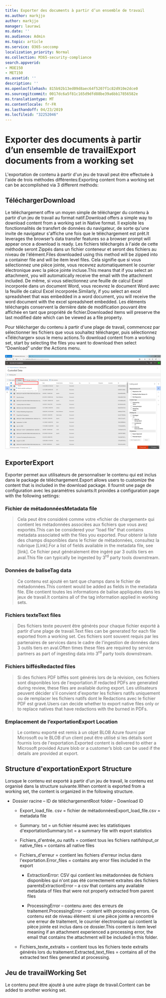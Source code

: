 ```yaml
---
title: Exporter des documents à partir d’un ensemble de travail
ms.author: markjjo
author: markjjo
manager: laurawi
ms.date: ''
ms.audience: Admin
ms.topic: article
ms.service: O365-seccomp
localization_priority: Normal
ms.collection: M365-security-compliance
search.appverid:
- MOE150
- MET150
ms.assetid: ''
description: ''
ms.openlocfilehash: 815b92b13ed09d8aec64f5207f1c82d910e2dce0
ms.sourcegitcommit: 0017dc6a5f81c165d9dfd88be39a6bb17856582e
ms.translationtype: MT
ms.contentlocale: fr-FR
ms.lasthandoff: 04/23/2019
ms.locfileid: "32252046"
---
```

# <a name="export-documents-from-a-working-set"></a><span data-ttu-id="514a0-102">Exporter des documents à partir d’un ensemble de travail</span><span class="sxs-lookup"><span data-stu-id="514a0-102">Export documents from a working set</span></span>

<span data-ttu-id="514a0-103">L'exportation de contenu à partir d'un jeu de travail peut être effectuée à l'aide de trois méthodes différentes:</span><span class="sxs-lookup"><span data-stu-id="514a0-103">Exporting content from a working set can be accomplished via 3 different methods:</span></span>

## <a name="download"></a><span data-ttu-id="514a0-104">Télécharger</span><span class="sxs-lookup"><span data-stu-id="514a0-104">Download</span></span>

<span data-ttu-id="514a0-105">Le téléchargement offre un moyen simple de télécharger du contenu à partir d'un jeu de travail au format natif.</span><span class="sxs-lookup"><span data-stu-id="514a0-105">Download offers a simple way to download content from a working set in Native format.</span></span> <span data-ttu-id="514a0-106">Il exploite les fonctionnalités de transfert de données du navigateur, de sorte qu'une invite de navigateur s'affiche une fois que le téléchargement est prêt.</span><span class="sxs-lookup"><span data-stu-id="514a0-106">It leverages the browser’s data transfer features so a browser prompt will appear once a download is ready.</span></span> <span data-ttu-id="514a0-107">Les fichiers téléchargés à l'aide de cette méthode seront Zippés dans un fichier conteneur et seront des fichiers au niveau de l'élément.</span><span class="sxs-lookup"><span data-stu-id="514a0-107">Files downloaded using this method will be zipped into a container file and will be item level files.</span></span> <span data-ttu-id="514a0-108">Cela signifie que si vous sélectionnez une pièce jointe, vous recevrez automatiquement le courrier électronique avec la pièce jointe incluse.</span><span class="sxs-lookup"><span data-stu-id="514a0-108">This means that if you select an attachment, you will automatically receive the email with the attachment included.</span></span> <span data-ttu-id="514a0-109">De même, si vous sélectionnez une feuille de calcul Excel incorporée dans un document Word, vous recevrez le document Word avec la feuille de calcul Excel incorporée.</span><span class="sxs-lookup"><span data-stu-id="514a0-109">Similarly, if you select an excel spreadsheet that was embedded in a word document, you will receive the word document with the excel spreadsheet embedded.</span></span> <span data-ttu-id="514a0-110">Les éléments téléchargés conservent la dernière date de modification pouvant être affichée en tant que propriété de fichier.</span><span class="sxs-lookup"><span data-stu-id="514a0-110">Downloaded items will preserve the last modified date which can be viewed as a file property.</span></span>

<span data-ttu-id="514a0-111">Pour télécharger du contenu à partir d'une plage de travail, commencez par sélectionner les fichiers que vous souhaitez télécharger, puis sélectionnez «Télécharger» sous le menu actions.</span><span class="sxs-lookup"><span data-stu-id="514a0-111">To download content from a working set, start by selecting the files you want to download then select “Download” under the Actions menu.</span></span>

![Capture d'écran d'une description d'ordinateur générée automatiquement](../media/eDiscoDownload.png)

## <a name="export"></a><span data-ttu-id="514a0-113">Exporter</span><span class="sxs-lookup"><span data-stu-id="514a0-113">Export</span></span>

<span data-ttu-id="514a0-114">Exporter permet aux utilisateurs de personnaliser le contenu qui est inclus dans le package de téléchargement.</span><span class="sxs-lookup"><span data-stu-id="514a0-114">Export allows users to customize the content that is included in the download package.</span></span> <span data-ttu-id="514a0-115">Il fournit une page de configuration avec les paramètres suivants:</span><span class="sxs-lookup"><span data-stu-id="514a0-115">It provides a configuration page with the following settings:</span></span>

### <a name="metadata-file"></a><span data-ttu-id="514a0-116">Fichier de métadonnées</span><span class="sxs-lookup"><span data-stu-id="514a0-116">Metadata file</span></span>

> <span data-ttu-id="514a0-117">Cela peut être considéré comme votre «fichier de chargement» qui contient les métadonnées associées aux fichiers que vous avez exportés.</span><span class="sxs-lookup"><span data-stu-id="514a0-117">This can be considered your “load file” that contains metadata associated with the files you exported.</span></span> <span data-ttu-id="514a0-118">Pour obtenir la liste des champs disponibles dans le fichier de métadonnées, consultez la rubrique \[Link\].</span><span class="sxs-lookup"><span data-stu-id="514a0-118">For a list of fields available in the metadata file, see \[link\].</span></span> <span data-ttu-id="514a0-119">Ce fichier peut généralement être ingéré par 3<sup></sup> outils tiers en aval.</span><span class="sxs-lookup"><span data-stu-id="514a0-119">This file can typically be ingested by 3<sup>rd</sup> party tools downstream.</span></span>

### <a name="tag-data"></a><span data-ttu-id="514a0-120">Données de balise</span><span class="sxs-lookup"><span data-stu-id="514a0-120">Tag data</span></span>

> <span data-ttu-id="514a0-121">Ce contenu est ajouté en tant que champs dans le fichier de métadonnées.</span><span class="sxs-lookup"><span data-stu-id="514a0-121">This content would be added as fields in the metadata file.</span></span> <span data-ttu-id="514a0-122">Elle contient toutes les informations de balise appliquées dans les jeux de travail.</span><span class="sxs-lookup"><span data-stu-id="514a0-122">It contains all of the tag information applied in working sets.</span></span>

### <a name="text-files"></a><span data-ttu-id="514a0-123">Fichiers texte</span><span class="sxs-lookup"><span data-stu-id="514a0-123">Text files</span></span>

> <span data-ttu-id="514a0-124">Des fichiers texte peuvent être générés pour chaque fichier exporté à partir d'une plage de travail.</span><span class="sxs-lookup"><span data-stu-id="514a0-124">Text files can be generated for each file exported from a working set.</span></span> <span data-ttu-id="514a0-125">Ces fichiers sont souvent requis par les partenaires de services dans le cadre de l'ingestion<sup></sup> de données dans 3 outils tiers en aval.</span><span class="sxs-lookup"><span data-stu-id="514a0-125">Often times these files are required by service partners as part of ingesting data into 3<sup>rd</sup> party tools downstream.</span></span>

### <a name="redacted-files"></a><span data-ttu-id="514a0-126">Fichiers biffés</span><span class="sxs-lookup"><span data-stu-id="514a0-126">Redacted files</span></span>

> <span data-ttu-id="514a0-127">Si des fichiers PDF biffés sont générés lors de la révision, ces fichiers sont disponibles lors de l'exportation.</span><span class="sxs-lookup"><span data-stu-id="514a0-127">If redacted PDFs are generated during review, these files are available during export.</span></span> <span data-ttu-id="514a0-128">Les utilisateurs peuvent décider s'il convient d'exporter les fichiers natifs uniquement ou de remplacer les fichiers natifs dont le Redactions avec le fichier PDF est gravé.</span><span class="sxs-lookup"><span data-stu-id="514a0-128">Users can decide whether to export native files only or to replace natives that have redactions with the burned in PDFs.</span></span>

### <a name="export-location"></a><span data-ttu-id="514a0-129">Emplacement de l’exportation</span><span class="sxs-lookup"><span data-stu-id="514a0-129">Export Location</span></span>

> <span data-ttu-id="514a0-130">Le contenu exporté est remis à un objet BLOB Azure fourni par Microsoft ou le BLOB d'un client peut être utilisé si les détails sont fournis lors de l'exportation.</span><span class="sxs-lookup"><span data-stu-id="514a0-130">Exported content is delivered to either a Microsoft provided Azure blob or a customer’s blob can be used if the details are provided at export.</span></span>

## <a name="export-structure"></a><span data-ttu-id="514a0-131">Structure d'exportation</span><span class="sxs-lookup"><span data-stu-id="514a0-131">Export Structure</span></span>

<span data-ttu-id="514a0-132">Lorsque le contenu est exporté à partir d'un jeu de travail, le contenu est organisé dans la structure suivante.</span><span class="sxs-lookup"><span data-stu-id="514a0-132">When content is exported from a working set, the content is organized in the following structure.</span></span>

  - <span data-ttu-id="514a0-133">Dossier racine – ID de téléchargement</span><span class="sxs-lookup"><span data-stu-id="514a0-133">Root folder – Download ID</span></span>
    
      - <span data-ttu-id="514a0-134">Export\_load\_file. csv = fichier de métadonnées</span><span class="sxs-lookup"><span data-stu-id="514a0-134">Export\_load\_file.csv = metadata file</span></span>
    
      - <span data-ttu-id="514a0-135">Summary. txt = un fichier résumé avec les statistiques d'exportation</span><span class="sxs-lookup"><span data-stu-id="514a0-135">Summary.txt = a summary file with export statistics</span></span>
    
      - <span data-ttu-id="514a0-136">Fichiers\_d'entrée\_ou natifs = contient tous les fichiers natifs</span><span class="sxs-lookup"><span data-stu-id="514a0-136">Input\_or native\_files = contains all native files</span></span>
    
      - <span data-ttu-id="514a0-137">Fichiers\_d'erreur = contient les fichiers d'erreur inclus dans l'exportation.</span><span class="sxs-lookup"><span data-stu-id="514a0-137">Error\_files = contains any error files included in the export</span></span>
        
          - <span data-ttu-id="514a0-138">ExtractionError: CSV qui contient les métadonnées de fichiers disponibles qui n'ont pas été correctement extraites des fichiers parents</span><span class="sxs-lookup"><span data-stu-id="514a0-138">ExtractionError – a csv that contains any available metadata of files that were not properly extracted from parent files</span></span>
        
          - <span data-ttu-id="514a0-139">ProcessingError – contenu avec des erreurs de traitement.</span><span class="sxs-lookup"><span data-stu-id="514a0-139">ProcessingError – content with processing errors.</span></span> <span data-ttu-id="514a0-140">Ce contenu est de niveau élément: si une pièce jointe a rencontré une erreur de traitement, le courrier électronique qui contient la pièce jointe est inclus dans ce dossier.</span><span class="sxs-lookup"><span data-stu-id="514a0-140">This content is item level meaning if an attachment experienced a processing error, the email that contains the attachment will be included in this folder.</span></span>
    
      - <span data-ttu-id="514a0-141">Fichiers\_texte\_extraits = contient tous les fichiers texte extraits générés lors du traitement.</span><span class="sxs-lookup"><span data-stu-id="514a0-141">Extracted\_text\_files = contains all of the extracted text files generated at processing.</span></span>

## <a name="working-set"></a><span data-ttu-id="514a0-142">Jeu de travail</span><span class="sxs-lookup"><span data-stu-id="514a0-142">Working Set</span></span>

<span data-ttu-id="514a0-143">Le contenu peut être ajouté à une autre plage de travail.</span><span class="sxs-lookup"><span data-stu-id="514a0-143">Content can be added to another working set.</span></span>
